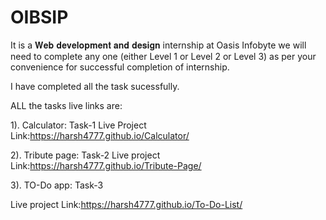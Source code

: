 # OIBSIP
It is a 𝐖𝐞𝐛 𝐝𝐞𝐯𝐞𝐥𝐨𝐩𝐦𝐞𝐧𝐭 𝐚𝐧𝐝 𝐝𝐞𝐬𝐢𝐠𝐧 internship at Oasis Infobyte we will need to complete any one (either Level 1 or Level 2 or Level 3) as per your convenience for successful completion of internship.

I have completed all the task sucessfully.

ALL the tasks live links are:

1). Calculator: Task-1 
Live Project Link:https://harsh4777.github.io/Calculator/

2). Tribute page: Task-2
Live project Link:https://harsh4777.github.io/Tribute-Page/

3). TO-Do app: Task-3

Live project Link:https://harsh4777.github.io/To-Do-List/

